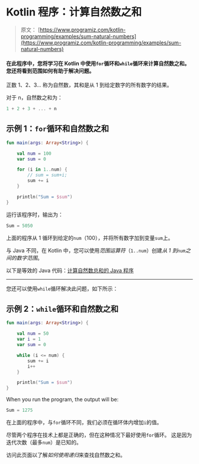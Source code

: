 # Kotlin 程序：计算自然数之和

> 原文： [https://www.programiz.com/kotlin-programming/examples/sum-natural-numbers](https://www.programiz.com/kotlin-programming/examples/sum-natural-numbers)

#### 在此程序中，您将学习在 Kotlin 中使用`for`循环和`while`循环来计算自然数之和。 您还将看到范围如何有助于解决问题。

正数 1、2、3... 称为自然数，其和是从 1 到给定数字的所有数字的结果。

对于 n，自然数之和为：

```kt
1 + 2 + 3 + ... + n
```

## 示例 1：`for`循环和自然数之和

```kt
fun main(args: Array<String>) {

    val num = 100
    var sum = 0

    for (i in 1..num) {
        // sum = sum+i;
        sum += i
    }

    println("Sum = $sum")
}
```

运行该程序时，输出为：

```kt
Sum = 5050
```

上面的程序从 1 循环到给定的`num`（100），并将所有数字加到变量`sum`上。

与 Java 不同，在 Kotlin 中，您可以使用*范围运算符*（`1..num`）创建*从 1 到`num`之间的数字范围*。

以下是等效的 Java 代码：[计算自然数总和的 Java 程序](/java-programming/examples/sum-natural-numbers)

* * *

您还可以使用`while`循环解决此问题，如下所示：

## 示例 2：`while`循环和自然数之和

```kt
fun main(args: Array<String>) {

    val num = 50
    var i = 1
    var sum = 0

    while (i <= num) {
        sum += i
        i++
    }

    println("Sum = $sum")
}
```

When you run the program, the output will be:

```kt
Sum = 1275
```

在上面的程序中，与`for`循环不同，我们必须在循环体内增加`i`的值。

尽管两个程序在技术上都是正确的，但在这种情况下最好使用`for`循环。 这是因为迭代次数（最多`num`）是已知的。

访问此页面以了解*如何使用递归*来查找自然数之和。